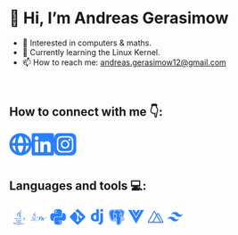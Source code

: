 # 👋 Hi, I’m Andreas Gerasimow
- 👀 Interested in computers & maths.
- 🌱 Currently learning the Linux Kernel.
- 📫 How to reach me: andreas.gerasimow12@gmail.com

</br>

## How to connect with me 👇:
[<img align="left" alt="andreasgera.de" width="40px" src="https://raw.githubusercontent.com/dev-andreas/dev-andreas/main/globe-alt.svg" />][website]
[<img align="left" alt="Andreas Gerasimow on LinkedIn" width="40px" src="https://raw.githubusercontent.com/dev-andreas/dev-andreas/main/linkedin.svg" />][linkedin]
[<img align="left" alt="Andreas Gerasimow on Instagram" width="40px" src="https://raw.githubusercontent.com/dev-andreas/dev-andreas/main/instagram.svg" />][instagram]

[website]: https://andreasgera.de
[instagram]: https://www.instagram.com/real_gera_/
[linkedin]: https://www.linkedin.com/in/andreas-gerasimow-341a551b2/

</br>
</br>
</br>

## Languages and tools 💻:
[<img align="left" alt="Java" height="35px" src="https://raw.githubusercontent.com/dev-andreas/dev-andreas/main/java.svg" />][java]
[<img align="left" alt="JavaFX" height="35px" src="https://raw.githubusercontent.com/dev-andreas/dev-andreas/main/jfx.svg" />][jfx]
[<img align="left" alt="python" height="35px" src="https://raw.githubusercontent.com/dev-andreas/dev-andreas/main/python.svg" />][python]
[<img align="left" alt="Git" width="35px" src="https://raw.githubusercontent.com/dev-andreas/dev-andreas/main/git.svg" />][git]
[<img align="left" alt="Django" width="35px" src="https://raw.githubusercontent.com/dev-andreas/dev-andreas/main/django.svg" />][django]
[<img align="left" alt="PostgreSQL" width="35px" src="https://raw.githubusercontent.com/dev-andreas/dev-andreas/main/pgsql.svg" />][pgsql]
[<img align="left" alt="Vue.js" width="35px" src="https://raw.githubusercontent.com/dev-andreas/dev-andreas/main/vue.svg" />][vue]
[<img align="left" alt="Nuxt.js" width="35px" src="https://raw.githubusercontent.com/dev-andreas/dev-andreas/main/nuxt.svg" />][nuxt]
[<img align="left" alt="TailwindCSS" width="35px" src="https://raw.githubusercontent.com/dev-andreas/dev-andreas/main/tailwindcss.svg" />][tailwind]

[java]: https://www.oracle.com/java/technologies/java-se-glance.html
[jfx]: https://openjfx.io/
[python]: https://www.python.org/
[git]: https://git-scm.com/
[django]: https://www.djangoproject.com/
[pgsql]: https://www.postgresql.org/
[vue]: https://vuejs.org/
[nuxt]: https://nuxtjs.org/
[tailwind]: https://tailwindcss.com/
<!---
dev-andreas/dev-andreas is a ✨ special ✨ repository because its `README.md` (this file) appears on your GitHub profile.
You can click the Preview link to take a look at your changes.
--->
